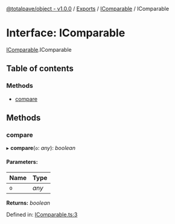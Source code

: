 [@totalpave/object - v1.0.0](../README.md) / [Exports](../modules.md) / [IComparable](../modules/icomparable.md) / IComparable

# Interface: IComparable

[IComparable](../modules/icomparable.md).IComparable

## Table of contents

### Methods

- [compare](icomparable.icomparable-1.md#compare)

## Methods

### compare

▸ **compare**(`o`: *any*): *boolean*

#### Parameters:

Name | Type |
:------ | :------ |
`o` | *any* |

**Returns:** *boolean*

Defined in: [IComparable.ts:3](https://github.com/totalpave/object/blob/53c6978/src/IComparable.ts#L3)
